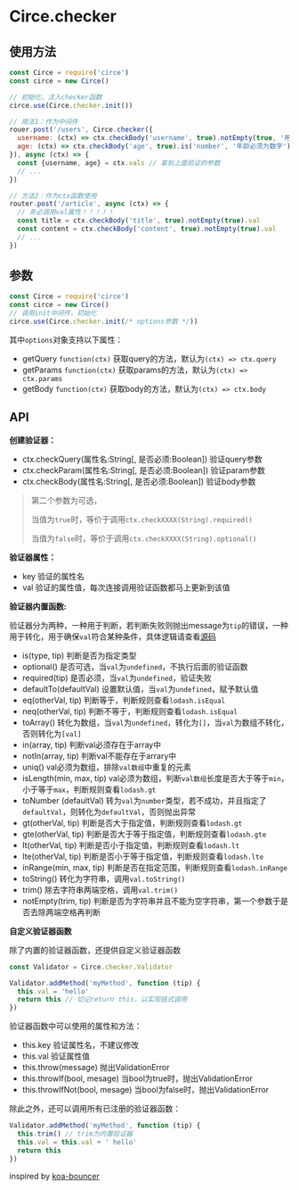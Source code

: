 # Circe.checker

## 使用方法

```javascript
const Circe = require('circe')
const circe = new Circe()

// 初始化，注入checker函数
circe.use(Circe.checker.init())

// 用法1：作为中间件
rouer.post('/users', Circe.checker({
  username: (ctx) => ctx.checkBody('username', true).notEmpty(true, '用户名不能为空'),
  age: (ctx) => ctx.checkBody('age', true).is('number', '年龄必须为数字')
}), async (ctx) => {
  const {username, age} = ctx.vals // 拿到上面验证的参数
  // ...
})

// 方法2：作为ctx函数使用
router.post('/article', async (ctx) => {
  // 务必调用val属性！！！！！
  const title = ctx.checkBody('title', true).notEmpty(true).val
  const content = ctx.checkBody('content', true).notEmpty(true).val
  // ...
})
```

## 参数

```javascript
const Circe = require('circe')
const circe = new Circe()
// 调用init中间件，初始化
circe.use(Circe.checker.init(/* options参数 */))
```

其中`options`对象支持以下属性：

- getQuery `function(ctx)` 获取query的方法，默认为`(ctx) => ctx.query`
- getParams `function(ctx)` 获取params的方法，默认为`(ctx) => ctx.params`
- getBody `function(ctx)` 获取body的方法，默认为`(ctx) => ctx.body`

## API

**创建验证器：**

- ctx.checkQuery(属性名:String[, 是否必须:Boolean]) 验证query参数
- ctx.checkParam(属性名:String[, 是否必须:Boolean]) 验证param参数
- ctx.checkBody(属性名:String[, 是否必须:Boolean]) 验证body参数

> 第二个参数为可选，
>
> 当值为`true`时，等价于调用`ctx.checkXXXX(String).required()`
>
> 当值为`false`时，等价于调用`ctx.checkXXXX(String).optional()`

**验证器属性：**

- key 验证的属性名
- val 验证的属性值，每次连接调用验证函数都马上更新到该值

**验证器内置函数:**

验证器分为两种，一种用于判断，若判断失败则抛出message为`tip`的错误，一种用于转化，用于确保`val`符合某种条件，具体逻辑请查看[源码](./methods.js)

- is(type, tip) 判断是否为指定类型
- optional() 是否可选，当`val`为`undefined`，不执行后面的验证函数
- required(tip) 是否必须，当`val`为`undefined`，验证失败
- defaultTo(defaultVal) 设置默认值，当`val`为`undefined`，赋予默认值
- eq(otherVal, tip) 判断等于，判断规则查看`lodash.isEqual`
- neq(otherVal, tip) 判断不等于，判断规则查看`lodash.isEqual`
- toArray() 转化为数组，当`val`为`undefined`，转化为`[]`，当`val`为数组不转化，否则转化为`[val]`
- in(array, tip) 判断val必须存在于array中
- notIn(array, tip) 判断val不能存在于arrary中
- uniq() val必须为数组，排除`val数组`中重复的元素
- isLength(min, max, tip) val必须为数组，判断`val数组`长度是否大于等于`min`，小于等于`max`，判断规则查看`lodash.gt`
- toNumber (defaultVal) 转为`val`为`number`类型，若不成功，并且指定了`defaultVal`，则转化为`defaultVal`，否则抛出异常
- gt(otherVal, tip) 判断是否大于指定值，判断规则查看`lodash.gt`
- gte(otherVal, tip) 判断是否大于等于指定值，判断规则查看`lodash.gte`
- lt(otherVal, tip) 判断是否小于指定值，判断规则查看`lodash.lt`
- lte(otherVal, tip) 判断是否小于等于指定值，判断规则查看`lodash.lte`
- inRange(min, max, tip) 判断是否在指定范围，判断规则查看`lodash.inRange`
- toString() 转化为字符串，调用`val.toString()`
- trim() 除去字符串两端空格，调用`val.trim()`
- notEmpty(trim, tip) 判断是否为字符串并且不能为空字符串，第一个参数于是否去除两端空格再判断

**自定义验证器函数**

除了内置的验证器函数，还提供自定义验证器函数

```javascript
const Validator = Circe.checker.Validator

Validator.addMethod('myMethod', function (tip) {
  this.val = 'hello'
  return this // 切记return this，以实现链式调用
})
```

验证器函数中可以使用的属性和方法：

- this.key 验证属性名，不建议修改
- this.val 验证属性值
- this.throw(message) 抛出ValidationError
- this.throwIf(bool, mesage) 当bool为true时，抛出ValidationError
- this.throwIfNot(bool, mesage) 当bool为false时，抛出ValidationError

除此之外，还可以调用所有已注册的验证器函数：

```javascript
Validator.addMethod('myMethod', function (tip) {
  this.trim() // trim为内置验证器
  this.val = this.val + ' hello'
  return this
})
```

inspired by [koa-bouncer](https://github.com/danneu/koa-bouncer/tree/next)